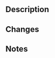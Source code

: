 <!-- IMPORTANT: Don't forget to link the issue(s) once the PR created! -->

## Description

<!--
    Describe briefly what this PR does, if the issue description is not enough.
    Add any information that could be relevant for the reviewers.
-->

## Changes

<!-- Optional: mention here indirect changes impacted by the PR -->

## Notes

<!-- Optional: additional notes than can help understanding the implementation -->
